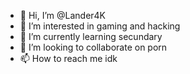 - 👋 Hi, I’m @Lander4K
- 👀 I’m interested in gaming and hacking
- 🌱 I’m currently learning secundary
- 💞️ I’m looking to collaborate on porn
- 📫 How to reach me idk

<!---
Lander4K/Lander4K is a ✨ special ✨ repository because its `README.md` (this file) appears on your GitHub profile.
You can click the Preview link to take a look at your changes.
--->
